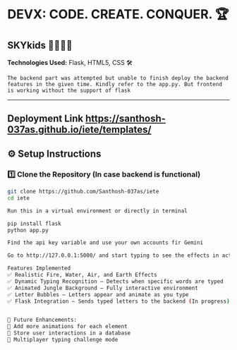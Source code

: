 # DEVX: CODE. CREATE. CONQUER. 🏆  
## SKYkids 👨‍💻👩‍💻  
**Technologies Used:** Flask, HTML5, CSS 🛠️


```The backend part was attempted but unable to finish deploy the backend features in the given time. Kindly refer to the app.py. But frontend is working without the support of flask```


---
## Deployment Link https://santhosh-037as.github.io/iete/templates/
## ⚙️ Setup Instructions  

### 1️⃣ **Clone the Repository**  (In case backend is functional)
```sh
git clone https://github.com/Santhosh-037as/iete
cd iete

Run this in a virtual environment or directly in terminal

pip install flask
python app.py

Find the api key variable and use your own accounts fir Gemini

Go to http://127.0.0.1:5000/ and start typing to see the effects in action!

Features Implemented
✅ Realistic Fire, Water, Air, and Earth Effects
✅ Dynamic Typing Recognition – Detects when specific words are typed
✅ Animated Jungle Background – Fully interactive environment
✅ Letter Bubbles – Letters appear and animate as you type
✅ Flask Integration – Sends typed letters to the backend (In progress)


🎯 Future Enhancements:
🔹 Add more animations for each element
🔹 Store user interactions in a database
🔹 Multiplayer typing challenge mode
